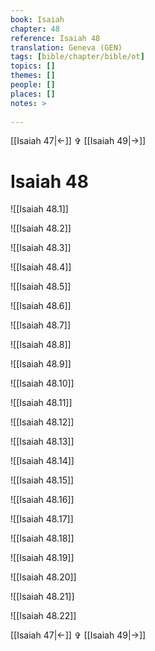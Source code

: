 ```yaml
---
book: Isaiah
chapter: 48
reference: Isaiah 48
translation: Geneva (GEN)
tags: [bible/chapter/bible/ot]
topics: []
themes: []
people: []
places: []
notes: >
  
---
```


[[Isaiah 47|<-]] ✞ [[Isaiah 49|->]]

# Isaiah 48

![[Isaiah 48.1]]

![[Isaiah 48.2]]

![[Isaiah 48.3]]

![[Isaiah 48.4]]

![[Isaiah 48.5]]

![[Isaiah 48.6]]

![[Isaiah 48.7]]

![[Isaiah 48.8]]

![[Isaiah 48.9]]

![[Isaiah 48.10]]

![[Isaiah 48.11]]

![[Isaiah 48.12]]

![[Isaiah 48.13]]

![[Isaiah 48.14]]

![[Isaiah 48.15]]

![[Isaiah 48.16]]

![[Isaiah 48.17]]

![[Isaiah 48.18]]

![[Isaiah 48.19]]

![[Isaiah 48.20]]

![[Isaiah 48.21]]

![[Isaiah 48.22]]

[[Isaiah 47|<-]] ✞ [[Isaiah 49|->]]
